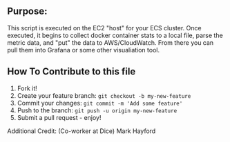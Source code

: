 ## Purpose:
This script is executed on the EC2 "host" for your ECS cluster. Once executed, it begins to collect docker container stats to a local file, parse the metric data, and "put" the data to AWS/CloudWatch. From there you can pull them into Grafana or some other visualiation tool.

## How To Contribute to this file

1. Fork it!
2. Create your feature branch: `git checkout -b my-new-feature`
3. Commit your changes: `git commit -m 'Add some feature'`
4. Push to the branch: `git push -u origin my-new-feature`
5. Submit a pull request - enjoy!

Additional Credit: (Co-worker at Dice) Mark Hayford
